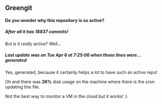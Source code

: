 ## Greengit

#### Do you wonder why this repository is so active?

##### After all it has 18837 commits!

But is it *really* active? Well...

##### Last update was on Tue Apr 6 at 7:25:06 when those lines were... generated

Yes, generated, because it certainly helps a lot to have such an active repo!

Oh and there was **26%** disk usage on the machine
where there is the cron updating this file.

Not the best way to monitor a VM in the cloud but it works! :)
